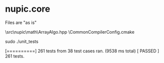 # nupic.core

Files are "as is"

\src\nupic\math\ArrayAlgo.hpp
\CommonCompilerConfig.cmake

sudo ./unit_tests

[==========] 261 tests from 38 test cases ran. (9538 ms total)
[  PASSED  ] 261 tests.
